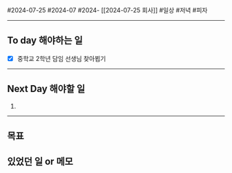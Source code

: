#2024-07-25 #2024-07 #2024- [[2024-07-25 회사]]
#일상 #저녁 #피자

---
## To day 해야하는 일
- [x] 중학교 2학년 담임 선생님 찾아뵙기
---
## Next Day 해야할 일
1. 

---

## 목표 


## 있었던 일  or 메모

